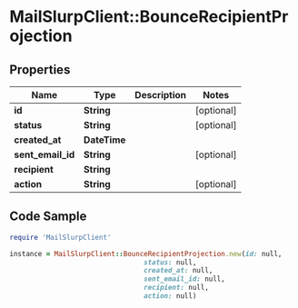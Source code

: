 # MailSlurpClient::BounceRecipientProjection

## Properties

Name | Type | Description | Notes
------------ | ------------- | ------------- | -------------
**id** | **String** |  | [optional] 
**status** | **String** |  | [optional] 
**created_at** | **DateTime** |  | 
**sent_email_id** | **String** |  | [optional] 
**recipient** | **String** |  | 
**action** | **String** |  | [optional] 

## Code Sample

```ruby
require 'MailSlurpClient'

instance = MailSlurpClient::BounceRecipientProjection.new(id: null,
                                 status: null,
                                 created_at: null,
                                 sent_email_id: null,
                                 recipient: null,
                                 action: null)
```


